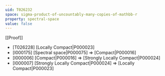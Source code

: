 ```yaml
---
uid: T026232
space: sigma-product-of-uncountably-many-copies-of-mathbb-r
property: spectral-space
value: false
---
```

[[Proof]]

* [T026228] [Locally Compact|P000023]
* [I000175] [Spectral space|P000075] => [Compact|P000016]
* [I000006] [Compact|P000016] => [Strongly Locally Compact|P000024]
* [I000007] [Strongly Locally Compact|P000024] => [Locally Compact|P000023]

